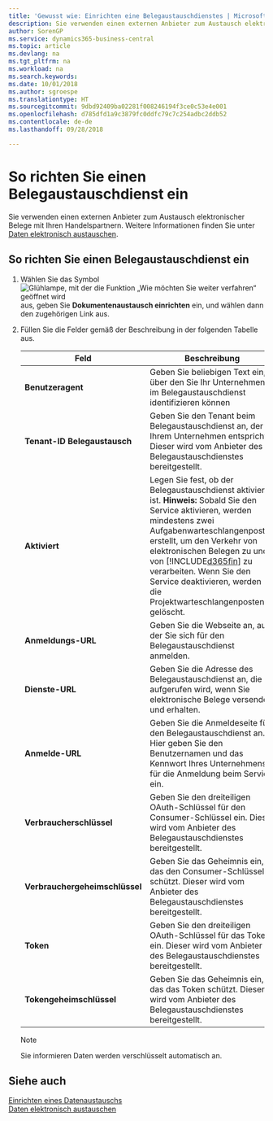```yaml
---
title: 'Gewusst wie: Einrichten eine Belegaustauschdienstes | Microsoft Docs'
description: Sie verwenden einen externen Anbieter zum Austausch elektronischer Belege mit Ihren Handelspartnern.
author: SorenGP
ms.service: dynamics365-business-central
ms.topic: article
ms.devlang: na
ms.tgt_pltfrm: na
ms.workload: na
ms.search.keywords: 
ms.date: 10/01/2018
ms.author: sgroespe
ms.translationtype: HT
ms.sourcegitcommit: 9dbd92409ba02281f008246194f3ce0c53e4e001
ms.openlocfilehash: d785dfd1a9c3879fc0ddfc79c7c254adbc2ddb52
ms.contentlocale: de-de
ms.lasthandoff: 09/28/2018

---
```

# <a name="set-up-a-document-exchange-service"></a>So richten Sie einen Belegaustauschdienst ein
Sie verwenden einen externen Anbieter zum Austausch elektronischer Belege mit Ihren Handelspartnern. Weitere Informationen finden Sie unter [Daten elektronisch austauschen](across-data-exchange.md).  

## <a name="to-set-up-a-document-exchange-service"></a>So richten Sie einen Belegaustauschdienst ein  
1. Wählen Sie das Symbol ![Glühlampe, mit der die Funktion „Wie möchten Sie weiter verfahren“ geöffnet wird](media/ui-search/search_small.png "Wie möchten Sie weiter verfahren?") aus, geben Sie **Dokumentenaustausch einrichten** ein, und wählen dann den zugehörigen Link aus.  
2. Füllen Sie die Felder gemäß der Beschreibung in der folgenden Tabelle aus.  

    |Feld|Beschreibung|  
    |---------------------------------|---------------------------------------|  
    |**Benutzeragent**|Geben Sie beliebigen Text ein, über den Sie Ihr Unternehmen im Belegaustauschdienst identifizieren können|  
    |**Tenant-ID Belegaustausch**|Geben Sie den Tenant beim Belegaustauschdienst an, der Ihrem Unternehmen entspricht. Dieser wird vom Anbieter des Belegaustauschdienstes bereitgestellt.|  
    |**Aktiviert**|Legen Sie fest, ob der Belegaustauschdienst aktiviert ist. **Hinweis:**  Sobald Sie den Service aktivieren, werden mindestens zwei Aufgabenwarteschlangenposten erstellt, um den Verkehr von elektronischen Belegen zu und von [!INCLUDE[d365fin](includes/d365fin_md.md)] zu verarbeiten. Wenn Sie den Service deaktivieren, werden die Projektwarteschlangenposten gelöscht.|  
    |**Anmeldungs-URL**|Geben Sie die Webseite an, auf der Sie sich für den Belegaustauschdienst anmelden.|  
    |**Dienste-URL**|Geben Sie die Adresse des Belegaustauschdienst an, die aufgerufen wird, wenn Sie elektronische Belege versenden und erhalten.|  
    |**Anmelde-URL**|Geben Sie die Anmeldeseite für den Belegaustauschdienst an. Hier geben Sie den Benutzernamen und das Kennwort Ihres Unternehmens für die Anmeldung beim Service ein.|  
    |**Verbraucherschlüssel**|Geben Sie den dreiteiligen OAuth-Schlüssel für den Consumer-Schlüssel ein. Dieser wird vom Anbieter des Belegaustauschdienstes bereitgestellt.|  
    |**Verbrauchergeheimschlüssel**|Geben Sie das Geheimnis ein, das den Consumer-Schlüssel schützt. Dieser wird vom Anbieter des Belegaustauschdienstes bereitgestellt.|  
    |**Token**|Geben Sie den dreiteiligen OAuth-Schlüssel für das Token ein. Dieser wird vom Anbieter des Belegaustauschdienstes bereitgestellt.|  
    |**Tokengeheimschlüssel**|Geben Sie das Geheimnis ein, das das Token schützt. Dieser wird vom Anbieter des Belegaustauschdienstes bereitgestellt.|  

    > [!NOTE]  
    > Sie informieren Daten werden verschlüsselt automatisch an.

## <a name="see-also"></a>Siehe auch  
[Einrichten eines Datenaustauschs](across-set-up-data-exchange.md)  
[Daten elektronisch austauschen](across-data-exchange.md)

